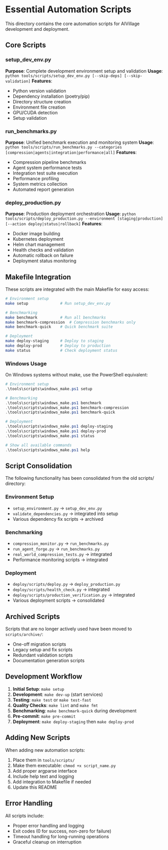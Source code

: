 # Essential Automation Scripts

This directory contains the core automation scripts for AIVillage development and deployment.

## Core Scripts

### setup_dev_env.py
**Purpose**: Complete development environment setup and validation
**Usage**: `python tools/scripts/setup_dev_env.py [--skip-deps] [--skip-validation]`
**Features**:
- Python version validation
- Dependency installation (poetry/pip)
- Directory structure creation
- Environment file creation
- GPU/CUDA detection
- Setup validation

### run_benchmarks.py
**Purpose**: Unified benchmark execution and monitoring system
**Usage**: `python tools/scripts/run_benchmarks.py --categories [compression|agents|integration|performance|all]`
**Features**:
- Compression pipeline benchmarks
- Agent system performance tests
- Integration test suite execution
- Performance profiling
- System metrics collection
- Automated report generation

### deploy_production.py
**Purpose**: Production deployment orchestration
**Usage**: `python tools/scripts/deploy_production.py --environment [staging|production] [--action deploy|status|rollback]`
**Features**:
- Docker image building
- Kubernetes deployment
- Helm chart management
- Health checks and validation
- Automatic rollback on failure
- Deployment status monitoring

## Makefile Integration

These scripts are integrated with the main Makefile for easy access:

```bash
# Environment setup
make setup              # Run setup_dev_env.py

# Benchmarking
make benchmark          # Run all benchmarks
make benchmark-compression  # Compression benchmarks only
make benchmark-quick    # Quick benchmark suite

# Deployment
make deploy-staging     # Deploy to staging
make deploy-prod        # Deploy to production
make status             # Check deployment status
```

### Windows Usage

On Windows systems without make, use the PowerShell equivalent:

```powershell
# Environment setup
.\tools\scripts\windows_make.ps1 setup

# Benchmarking
.\tools\scripts\windows_make.ps1 benchmark
.\tools\scripts\windows_make.ps1 benchmark-compression
.\tools\scripts\windows_make.ps1 benchmark-quick

# Deployment
.\tools\scripts\windows_make.ps1 deploy-staging
.\tools\scripts\windows_make.ps1 deploy-prod
.\tools\scripts\windows_make.ps1 status

# Show all available commands
.\tools\scripts\windows_make.ps1 help
```

## Script Consolidation

The following functionality has been consolidated from the old scripts/ directory:

### Environment Setup
- `setup_environment.py` → `setup_dev_env.py`
- `validate_dependencies.py` → integrated into setup
- Various dependency fix scripts → archived

### Benchmarking
- `compression_monitor.py` → `run_benchmarks.py`
- `run_agent_forge.py` → `run_benchmarks.py`
- `real_world_compression_tests.py` → integrated
- Performance monitoring scripts → integrated

### Deployment
- `deploy/scripts/deploy.py` → `deploy_production.py`
- `deploy/scripts/health_check.py` → integrated
- `deploy/scripts/production_verification.py` → integrated
- Various deployment scripts → consolidated

## Archived Scripts

Scripts that are no longer actively used have been moved to `scripts/archive/`:
- One-off migration scripts
- Legacy setup and fix scripts
- Redundant validation scripts
- Documentation generation scripts

## Development Workflow

1. **Initial Setup**: `make setup`
2. **Development**: `make dev-up` (start services)
3. **Testing**: `make test` or `make test-fast`
4. **Quality Checks**: `make lint` and `make fmt`
5. **Benchmarking**: `make benchmark-quick` during development
6. **Pre-commit**: `make pre-commit`
7. **Deployment**: `make deploy-staging` then `make deploy-prod`

## Adding New Scripts

When adding new automation scripts:

1. Place them in `tools/scripts/`
2. Make them executable: `chmod +x script_name.py`
3. Add proper argparse interface
4. Include help text and logging
5. Add integration to Makefile if needed
6. Update this README

## Error Handling

All scripts include:
- Proper error handling and logging
- Exit codes (0 for success, non-zero for failure)
- Timeout handling for long-running operations
- Graceful cleanup on interruption